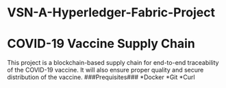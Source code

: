 # VSN-A-Hyperledger-Fabric-Project
#               COVID-19 Vaccine Supply Chain                          #
This project is a blockchain-based supply chain for end-to-end traceability of the COVID-19 vaccine. It will also ensure proper quality and secure distribution of the vaccine.
###Prequisites###
*Docker
*Git
*Curl
